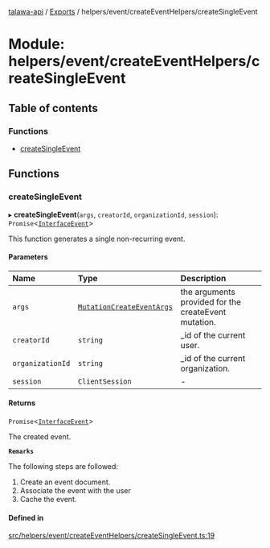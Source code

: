 [talawa-api](../README.md) / [Exports](../modules.md) / helpers/event/createEventHelpers/createSingleEvent

# Module: helpers/event/createEventHelpers/createSingleEvent

## Table of contents

### Functions

- [createSingleEvent](helpers_event_createEventHelpers_createSingleEvent.md#createsingleevent)

## Functions

### createSingleEvent

▸ **createSingleEvent**(`args`, `creatorId`, `organizationId`, `session`): `Promise`\<[`InterfaceEvent`](../interfaces/models_Event.InterfaceEvent.md)\>

This function generates a single non-recurring event.

#### Parameters

| Name | Type | Description |
| :------ | :------ | :------ |
| `args` | [`MutationCreateEventArgs`](types_generatedGraphQLTypes.md#mutationcreateeventargs) | the arguments provided for the createEvent mutation. |
| `creatorId` | `string` | _id of the current user. |
| `organizationId` | `string` | _id of the current organization. |
| `session` | `ClientSession` | - |

#### Returns

`Promise`\<[`InterfaceEvent`](../interfaces/models_Event.InterfaceEvent.md)\>

The created event.

**`Remarks`**

The following steps are followed:
1. Create an event document.
2. Associate the event with the user
3. Cache the event.

#### Defined in

[src/helpers/event/createEventHelpers/createSingleEvent.ts:19](https://github.com/PalisadoesFoundation/talawa-api/blob/708df7e/src/helpers/event/createEventHelpers/createSingleEvent.ts#L19)
